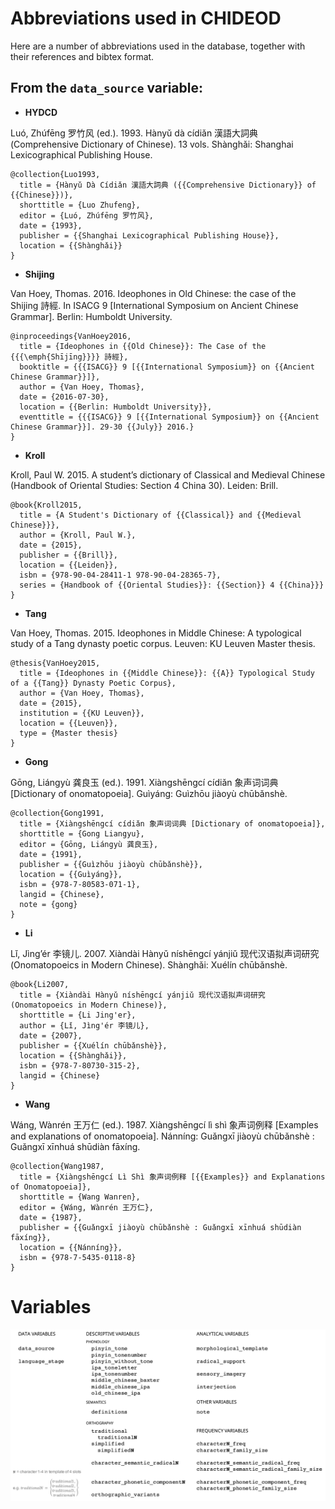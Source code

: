 # Abbreviations used in CHIDEOD

Here are a number of abbreviations used in the database, together with their references and bibtex format.

## From the `data_source` variable:


* __HYDCD__

Luó, Zhúfēng 罗竹风 (ed.). 1993. Hànyǔ dà cídiǎn 漢語大詞典 (Comprehensive Dictionary of Chinese). 13 vols. Shànghǎi: Shanghai Lexicographical Publishing House.

```
@collection{Luo1993,
  title = {Hànyǔ Dà Cídiǎn 漢語大詞典 ({{Comprehensive Dictionary}} of {{Chinese}})},
  shorttitle = {Luo Zhufeng},
  editor = {Luó, Zhúfēng 罗竹风},
  date = {1993},
  publisher = {{Shanghai Lexicographical Publishing House}},
  location = {{Shànghǎi}}
}
```

* __Shijing__

Van Hoey, Thomas. 2016. Ideophones in Old Chinese: the case of the Shijing 詩經. In ISACG 9
[International Symposium on Ancient Chinese Grammar]. Berlin: Humboldt University.

```
@inproceedings{VanHoey2016,
  title = {Ideophones in {{Old Chinese}}: The Case of the {{{\emph{Shījīng}}}} 詩經},
  booktitle = {{{ISACG}} 9 [{{International Symposium}} on {{Ancient Chinese Grammar}}]},
  author = {Van Hoey, Thomas},
  date = {2016-07-30},
  location = {{Berlin: Humboldt University}},
  eventtitle = {{{ISACG}} 9 [{{International Symposium}} on {{Ancient Chinese Grammar}}]. 29-30 {{July}} 2016.}
}
```
* __Kroll__

Kroll, Paul W. 2015. A student’s dictionary of Classical and Medieval Chinese (Handbook of Oriental Studies: Section 4 China 30). Leiden: Brill.

```
@book{Kroll2015,
  title = {A Student's Dictionary of {{Classical}} and {{Medieval Chinese}}},
  author = {Kroll, Paul W.},
  date = {2015},
  publisher = {{Brill}},
  location = {{Leiden}},
  isbn = {978-90-04-28411-1 978-90-04-28365-7},
  series = {Handbook of {{Oriental Studies}}: {{Section}} 4 {{China}}}
}
```

* __Tang__

Van Hoey, Thomas. 2015. Ideophones in Middle Chinese: A typological study of a Tang dynasty
poetic corpus. Leuven: KU Leuven Master thesis.

```
@thesis{VanHoey2015,
  title = {Ideophones in {{Middle Chinese}}: {{A}} Typological Study of a {{Tang}} Dynasty Poetic Corpus},
  author = {Van Hoey, Thomas},
  date = {2015},
  institution = {{KU Leuven}},
  location = {{Leuven}},
  type = {Master thesis}
}
```

* __Gong__

Gōng, Liángyù 龚良玉 (ed.). 1991. Xiàngshēngcí cídiǎn 象声词词典 [Dictionary of onomatopoeia]. Guìyáng: Guìzhōu jiàoyù chūbǎnshè.

```
@collection{Gong1991,
  title = {Xiàngshēngcí cídiǎn 象声词词典 [Dictionary of onomatopoeia]},
  shorttitle = {Gong Liangyu},
  editor = {Gōng, Liángyù 龚良玉},
  date = {1991},
  publisher = {{Guìzhōu jiàoyù chūbǎnshè}},
  location = {{Guìyáng}},
  isbn = {978-7-80583-071-1},
  langid = {Chinese},
  note = {gong}
}
```

* __Li__

Lǐ, Jìng’ér 李镜儿. 2007. Xiàndài Hànyǔ níshēngcí yánjiǔ 现代汉语拟声词研究 (Onomatopoeics in Modern Chinese). Shànghǎi: Xuélín chūbǎnshè.

```
@book{Li2007,
  title = {Xiàndài Hànyǔ níshēngcí yánjiǔ 现代汉语拟声词研究 (Onomatopoeics in Modern Chinese)},
  shorttitle = {Li Jing'er},
  author = {Lǐ, Jìng'ér 李镜儿},
  date = {2007},
  publisher = {{Xuélín chūbǎnshè}},
  location = {{Shànghǎi}},
  isbn = {978-7-80730-315-2},
  langid = {Chinese}
}
```

* __Wang__

Wáng, Wànrén 王万仁 (ed.). 1987. Xiàngshēngcí lì shì 象声词例释 [Examples and explanations of onomatopoeia]. Nánníng: Guǎngxī jiàoyù chūbǎnshè : Guǎngxī xīnhuá shūdiàn fāxíng.

```
@collection{Wang1987,
  title = {Xiàngshēngcí Lì Shì 象声词例释 [{{Examples}} and Explanations of Onomatopoeia]},
  shorttitle = {Wang Wanren},
  editor = {Wáng, Wànrén 王万仁},
  date = {1987},
  publisher = {{Guǎngxī jiàoyù chūbǎnshè : Guǎngxī xīnhuá shūdiàn fāxíng}},
  location = {{Nánníng}},
  isbn = {978-7-5435-0118-8}
}
```


# Variables



![](https://github.com/simazhi/chinese_ideophone_database/blob/master/variables_and_data/chideod_variables.png?raw=true)









